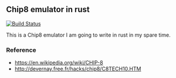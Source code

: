 ## Chip8 emulator in rust

[![Build Status](https://travis-ci.org/johannst/chip-remu.svg?branch=master)](https://travis-ci.org/johannst/chip-remu)

This is a Chip8 emulator I am going to write in rust in my spare time.

### Reference

- https://en.wikipedia.org/wiki/CHIP-8
- http://devernay.free.fr/hacks/chip8/C8TECH10.HTM

